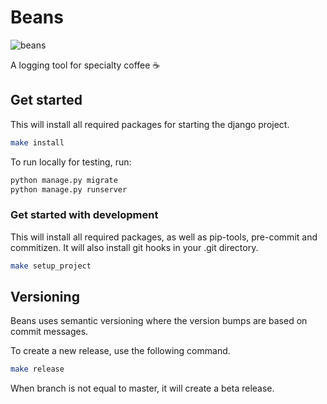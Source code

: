 # Beans
![beans](https://github.com/marcelblijleven/beans/actions/workflows/tests.yml/badge.svg)

A logging tool for specialty coffee ☕️

## Get started
This will install all required packages for starting the django project.
```bash
make install
```

To run locally for testing, run:
```bash
python manage.py migrate
python manage.py runserver
```

### Get started with development
This will install all required packages, as well as pip-tools, pre-commit and commitizen. It will also
install git hooks in your .git directory.
```bash
make setup_project
```

## Versioning
Beans uses semantic versioning where the version bumps are based on commit messages.

To create a new release, use the following command.

```bash
make release
```

When branch is not equal to master, it will create a beta release.

